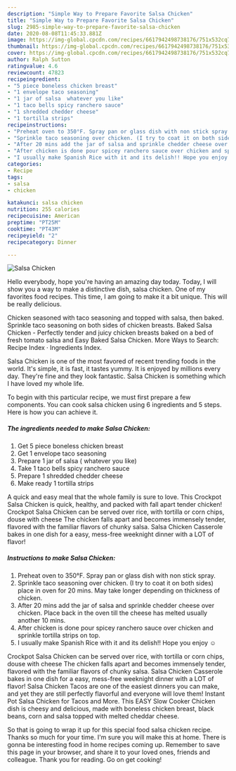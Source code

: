 ```yaml
---
description: "Simple Way to Prepare Favorite Salsa Chicken"
title: "Simple Way to Prepare Favorite Salsa Chicken"
slug: 2985-simple-way-to-prepare-favorite-salsa-chicken
date: 2020-08-08T11:45:33.881Z
image: https://img-global.cpcdn.com/recipes/6617942498738176/751x532cq70/salsa-chicken-recipe-main-photo.jpg
thumbnail: https://img-global.cpcdn.com/recipes/6617942498738176/751x532cq70/salsa-chicken-recipe-main-photo.jpg
cover: https://img-global.cpcdn.com/recipes/6617942498738176/751x532cq70/salsa-chicken-recipe-main-photo.jpg
author: Ralph Sutton
ratingvalue: 4.6
reviewcount: 47823
recipeingredient:
- "5 piece boneless chicken breast"
- "1 envelope taco seasoning"
- "1 jar of salsa  whatever you like"
- "1 taco bells spicy ranchero sauce"
- "1 shredded chedder cheese"
- "1 tortilla strips"
recipeinstructions:
- "Preheat oven to 350°F. Spray pan or glass dish with non stick spray."
- "Sprinkle taco seasoning over chicken. (I try to coat it on both sides) place in oven for 20 mins. May take longer depending on thickness of chicken."
- "After 20 mins add the jar of salsa and sprinkle chedder cheese over chicken. Place back in the oven till the cheese has melted usually another 10 mins."
- "After chicken is done pour spicey ranchero sauce over chicken and sprinkle tortilla strips on top."
- "I usually make Spanish Rice with it and its delish!! Hope you enjoy ☺"
categories:
- Recipe
tags:
- salsa
- chicken

katakunci: salsa chicken 
nutrition: 255 calories
recipecuisine: American
preptime: "PT25M"
cooktime: "PT43M"
recipeyield: "2"
recipecategory: Dinner

---
```



![Salsa Chicken](https://img-global.cpcdn.com/recipes/6617942498738176/751x532cq70/salsa-chicken-recipe-main-photo.jpg)

Hello everybody, hope you're having an amazing day today. Today, I will show you a way to make a distinctive dish, salsa chicken. One of my favorites food recipes. This time, I am going to make it a bit unique. This will be really delicious.

Chicken seasoned with taco seasoning and topped with salsa, then baked. Sprinkle taco seasoning on both sides of chicken breasts. Baked Salsa Chicken - Perfectly tender and juicy chicken breasts baked on a bed of fresh tomato salsa and Easy Baked Salsa Chicken. More Ways to Search: Recipe Index · Ingredients Index.

Salsa Chicken is one of the most favored of recent trending foods in the world. It's simple, it is fast, it tastes yummy. It is enjoyed by millions every day. They're fine and they look fantastic. Salsa Chicken is something which I have loved my whole life.


To begin with this particular recipe, we must first prepare a few components. You can cook salsa chicken using 6 ingredients and 5 steps. Here is how you can achieve it.

<!--inarticleads1-->

##### The ingredients needed to make Salsa Chicken:

1. Get 5 piece boneless chicken breast
1. Get 1 envelope taco seasoning
1. Prepare 1 jar of salsa ( whatever you like)
1. Take 1 taco bells spicy ranchero sauce
1. Prepare 1 shredded chedder cheese
1. Make ready 1 tortilla strips


A quick and easy meal that the whole family is sure to love. This Crockpot Salsa Chicken is quick, healthy, and packed with fall apart tender chicken! Crockpot Salsa Chicken can be served over rice, with tortilla or corn chips, douse with cheese The chicken falls apart and becomes immensely tender, flavored with the familiar flavors of chunky salsa. Salsa Chicken Casserole bakes in one dish for a easy, mess-free weeknight dinner with a LOT of flavor! 

<!--inarticleads2-->

##### Instructions to make Salsa Chicken:

1. Preheat oven to 350°F. Spray pan or glass dish with non stick spray.
1. Sprinkle taco seasoning over chicken. (I try to coat it on both sides) place in oven for 20 mins. May take longer depending on thickness of chicken.
1. After 20 mins add the jar of salsa and sprinkle chedder cheese over chicken. Place back in the oven till the cheese has melted usually another 10 mins.
1. After chicken is done pour spicey ranchero sauce over chicken and sprinkle tortilla strips on top.
1. I usually make Spanish Rice with it and its delish!! Hope you enjoy ☺


Crockpot Salsa Chicken can be served over rice, with tortilla or corn chips, douse with cheese The chicken falls apart and becomes immensely tender, flavored with the familiar flavors of chunky salsa. Salsa Chicken Casserole bakes in one dish for a easy, mess-free weeknight dinner with a LOT of flavor! Salsa Chicken Tacos are one of the easiest dinners you can make, and yet they are still perfectly flavorful and everyone will love them! Instant Pot Salsa Chicken for Tacos and More. This EASY Slow Cooker Chicken dish is cheesy and delicious, made with boneless chicken breast, black beans, corn and salsa topped with melted cheddar cheese. 

So that is going to wrap it up for this special food salsa chicken recipe. Thanks so much for your time. I'm sure you will make this at home. There is gonna be interesting food in home recipes coming up. Remember to save this page in your browser, and share it to your loved ones, friends and colleague. Thank you for reading. Go on get cooking!

